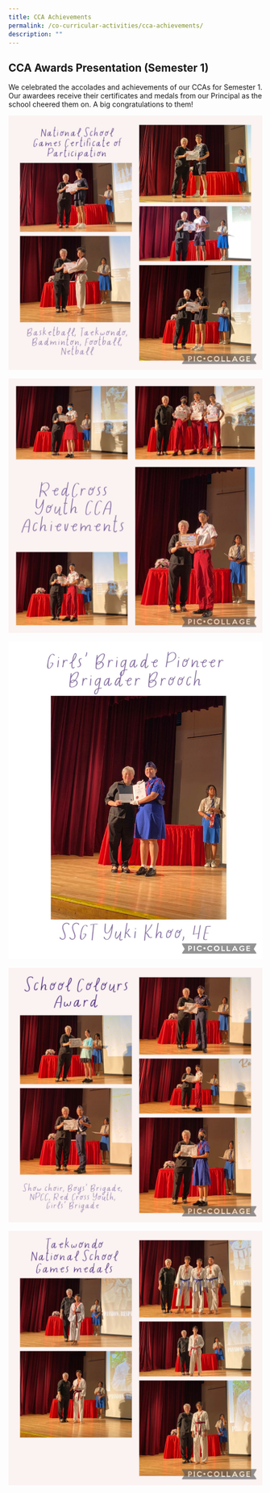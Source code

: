 ```yaml
---
title: CCA Achievements
permalink: /co-curricular-activities/cca-achievements/
description: ""
---
```

## **CCA Awards Presentation (Semester 1)**

We celebrated the accolades and achievements of our CCAs for Semester 1. Our awardees receive their certificates and medals from our Principal as the school cheered them on. A big congratulations to them!

![](/images/CCA%20Achievements/CCAAwardSem12023-1.jpeg)

![](/images/CCA%20Achievements/CCAAwardSem12023-2.jpeg)

![](/images/CCA%20Achievements/CCAAwardSem12023-3.jpeg)

![](/images/CCA%20Achievements/CCAAwardSem12023-4.jpeg)

![](/images/CCA%20Achievements/CCAAwardSem12023-5.jpeg)